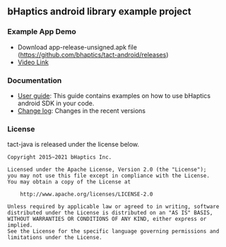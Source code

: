 ## bHaptics android library example project
### Example App Demo 
* Download app-release-unsigned.apk file (https://github.com/bhaptics/tact-android/releases)
* [Video Link](https://youtu.be/NZHA9KCstEk)

### Documentation
  * [User guide](docs/GettingStarted.md): This guide contains examples on how to use bHaptics android SDK in your code.
  * [Change log](CHANGELOG.md): Changes in the recent versions

### License
tact-java is released under the license below.

```
Copyright 2015~2021 bHaptics Inc.

Licensed under the Apache License, Version 2.0 (the "License");
you may not use this file except in compliance with the License.
You may obtain a copy of the License at

    http://www.apache.org/licenses/LICENSE-2.0

Unless required by applicable law or agreed to in writing, software
distributed under the License is distributed on an "AS IS" BASIS,
WITHOUT WARRANTIES OR CONDITIONS OF ANY KIND, either express or implied.
See the License for the specific language governing permissions and
limitations under the License.
```